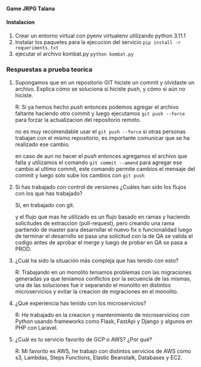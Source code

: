 #### Game JRPG Talana

#### Instalacion

1. Crear un entorno virtual con pyenv virtualenv utilizando python 3.11.1
2. Instalar los paquetes para la ejecucion del servicio `pip install -r requeriments.txt`
3. ejecutar el archivo kombat.py `python kombat.py`


### Respuestas a prueba teorica

1. Supongamos que en un repositorio GIT hiciste un commit y olvidaste un archivo. Explica cómo se
soluciona si hiciste push, y cómo si aún no hiciste.

    R: Si ya hemos hecho *push* entonces podemos agregar el archivo faltante haciendo otro commit y luego ejecutamos `git push --force` para forzar la actualizacion del repositorio remoto. 

    no es muy recomendable usar el `git push --force` si otras personas trabajan con el mismo repositorio, es importante comunicar que se ha realizado ese cambio.

    en caso de aun no hacer el *push* entonces agregamos el archivo que falta y utilizamos el comando `git commit --amend` para agregar ese cambio al ultimo commit, este comando permite cambios el mensaje del commit y luego solo sube los cambios con `git push`

2. Si has trabajado con control de versiones ¿Cuáles han sido los flujos con los que has trabajado?

    Si, en trabajado con git.

    y el flujo que mas he utilizado es un flujo basado en ramas y haciendo solicitudes de extraccion (pull-request), pero creando una rama partiendo de master para desarrollar el nuevo fix o funcionalidad luego de terminar el desarrollo se pasa una solicitud con la de QA se valida el codigo antes de aprobar el merge y luego de probar en QA se pasa a PROD.

3. ¿Cuál ha sido la situación más compleja que has tenido con esto?
    
    R:  Trabajando en un monolito teniamos problemas con las migraciones generadas ya que teniamos conflictos por la secuencia de las mismas, una de las soluciones fue ir separando el monolito en distintos microservicios y evitar la creacion de migraciones en el monolito. 

4. ¿Qué experiencia has tenido con los microservicios?

    R: He trabajado en la creacion y mantenimiento de microservicios con Python usando frameworks como Flask, FastApi y Django y algunos en PHP con Laravel. 

5. ¿Cuál es tu servicio favorito de GCP o AWS? ¿Por qué?

    R: Mi favorito es AWS, he trabajo con distintos servicios de AWS como s3, Lambdas, Steps Functions, Elastic Beanstalk, Databases y EC2.

